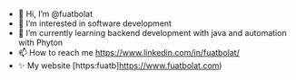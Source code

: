 - 👋 Hi, I’m @fuatbolat
- 👀 I’m interested in software development
- 🌱 I’m currently learning backend development with java and automation with Phyton
- 📫 How to reach me https://www.linkedin.com/in/fuatbolat/
- ✨ My website [https:fuatb]https://www.fuatbolat.com)

<!---
fuatbolat/fuatbolat is a ✨ special ✨ repository because its `README.md` (this file) appears on your GitHub profile.
You can click the Preview link to take a look at your changes.
--->
